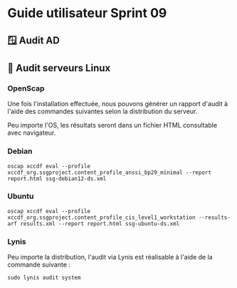 # Guide utilisateur Sprint 09

## 🪟 Audit AD

## 🐧 Audit serveurs Linux

### OpenScap

Une fois l'installation effectuée, nous pouvons générer un rapport d'audit à l'aide des commandes suivantes selon la distribution du serveur.

Peu importe l'OS, les résultats seront dans un fichier HTML consultable avec navigateur.

### Debian

```oscap xccdf eval --profile xccdf_org.ssgproject.content_profile_anssi_bp29_minimal --report report.html ssg-debian12-ds.xml```

### Ubuntu

```oscap xccdf eval --profile xccdf_org.ssgproject.content_profile_cis_level1_workstation --results-arf results.xml --report report.html ssg-ubuntu-ds.xml```

### Lynis

Peu importe la distribution, l'audit via Lynis est réalisable à l'aide de la commande suivante :

```sudo lynis audit system```
